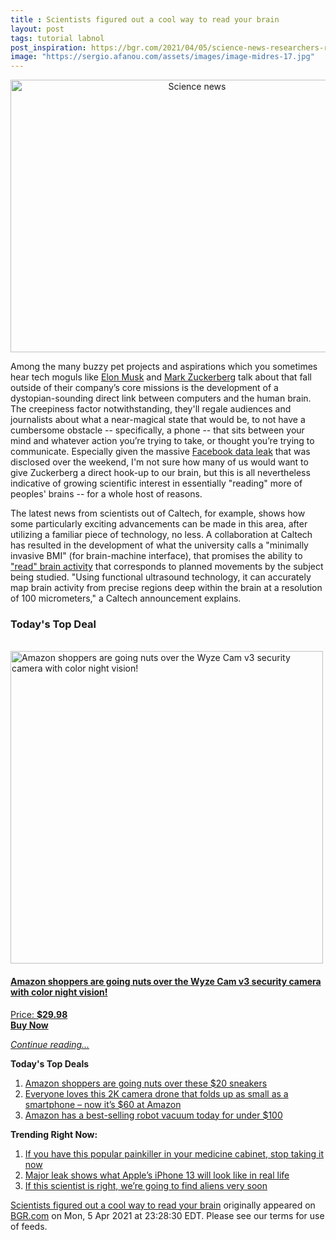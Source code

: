 ```yaml
---
title : Scientists figured out a cool way to read your brain
layout: post
tags: tutorial labnol
post_inspiration: https://bgr.com/2021/04/05/science-news-researchers-read-human-brain-ultrasound/
image: "https://sergio.afanou.com/assets/images/image-midres-17.jpg"
---
```


<center><a href="https://bgr.com/2021/04/05/science-news-researchers-read-human-brain-ultrasound/" class="bgr-rss-featured-image bgr-rss-test-class"><img loading="lazy" width="581" height="436" src="https://bgr.com/wp-content/uploads/2021/04/adobestock_250313661.jpg?quality=70&amp;strip=all&amp;w=581" class="attachment-feed_normal size-feed_normal wp-post-image" alt="Science news" loading="lazy" srcset="https://bgr.com/wp-content/uploads/2021/04/adobestock_250313661.jpg 1200w, https://bgr.com/wp-content/uploads/2021/04/adobestock_250313661.jpg?resize=150,113 150w, https://bgr.com/wp-content/uploads/2021/04/adobestock_250313661.jpg?resize=300,225 300w, https://bgr.com/wp-content/uploads/2021/04/adobestock_250313661.jpg?resize=768,576 768w, https://bgr.com/wp-content/uploads/2021/04/adobestock_250313661.jpg?resize=1024,768 1024w, https://bgr.com/wp-content/uploads/2021/04/adobestock_250313661.jpg?resize=581,436 581w, https://bgr.com/wp-content/uploads/2021/04/adobestock_250313661.jpg?resize=664,498 664w, https://bgr.com/wp-content/uploads/2021/04/adobestock_250313661.jpg?resize=782,587 782w, https://bgr.com/wp-content/uploads/2021/04/adobestock_250313661.jpg?resize=827,620 827w, https://bgr.com/wp-content/uploads/2021/04/adobestock_250313661.jpg?resize=120,90 120w, https://bgr.com/wp-content/uploads/2021/04/adobestock_250313661.jpg?resize=800,600 800w" sizes="(max-width: 581px) 100vw, 581px" title="Science news" /></a></center><p>Among the many buzzy pet projects and aspirations which you sometimes hear tech moguls like <a href="https://www.cnet.com/news/elon-musk-shows-neuralink-brain-implant-working-in-a-pig/">Elon Musk</a> and <a href="https://www.vox.com/2019/8/30/20835137/facebook-zuckerberg-elon-musk-brain-mind-reading-neuroethics">Mark Zuckerberg</a> talk about that fall outside of their company&rsquo;s core missions is the development of a dystopian-sounding direct link between computers and the human brain. The creepiness factor notwithstanding, they'll regale audiences and journalists about what a near-magical state that would be, to not have a cumbersome obstacle -- specifically, a phone -- that sits between your mind and whatever action you&rsquo;re trying to take, or thought you&rsquo;re trying to communicate. Especially given the massive <a href="https://bgr.com/2021/04/03/facebook-data-leak-533-million-user-records-leaked-online/">Facebook data leak</a> that was disclosed over the weekend, I'm not sure how many of us would want to give Zuckerberg a direct hook-up to our brain, but this is all nevertheless indicative of growing scientific interest in essentially "reading" more of peoples' brains -- for a whole host of reasons.</p>
<p>The latest news from scientists out of Caltech, for example, shows how some particularly exciting advancements can be made in this area, after utilizing a familiar piece of technology, no less. A collaboration at Caltech has resulted in the development of what the university calls a "minimally invasive BMI" (for brain-machine interface), that promises the ability to <a href="https://scitechdaily.com/reading-minds-with-ultrasound-caltechs-new-brain-machine-interface/">"read" brain activity</a> that corresponds to planned movements by the subject being studied. "Using functional ultrasound technology, it can accurately map brain activity from precise regions deep within the brain at a resolution of 100 micrometers," a Caltech announcement explains.</p>
<h3>Today's Top Deal</h3>
<p><a href="https://www.amazon.com/dp/B08N66W9WG?tag=b0c55topdeals-20"><br><img height="500px" width="500px" src="https://m.media-amazon.com/images/I/51Zhst0pADL.jpg" alt="Amazon shoppers are going nuts over the Wyze Cam v3 security camera with color night vision!"><br></a></p>
<h4><a href="https://www.amazon.com/dp/B08N66W9WG?tag=b0c55rss-20">Amazon shoppers are going nuts over the Wyze Cam v3 security camera with color night vision!</a></h4>
<p><a href="https://www.amazon.com/dp/B08N66W9WG?tag=b0c55rss-20">Price: <strong>$29.98</strong></a><br><strong><a href="https://www.amazon.com/dp/B08N66W9WG?tag=b0c55rss-20">Buy Now</a></strong></p>
<p><a href="https://bgr.com/2021/04/05/science-news-researchers-read-human-brain-ultrasound/" class="more-link"><em>Continue reading...</em></a></p>

<p><strong>Today's Top Deals</strong></p>
<ol>
<li><a href="https://bgr.com/2021/04/05/amazon-shoppers-are-going-nuts-over-these-20-sneakers/?utm_source=rss&#038;utm_campaign=topdeals">Amazon shoppers are going nuts over these $20 sneakers</a></li>
<li><a href="https://bgr.com/2021/04/05/drone-with-camera-amazon-best-deal-april-2021-potensic-elfin/?utm_source=rss&#038;utm_campaign=topdeals">Everyone loves this 2K camera drone that folds up as small as a smartphone &#8211; now it&#8217;s $60 at Amazon</a></li>
<li><a href="https://bgr.com/2021/04/05/best-robot-vacuum-deals-on-amazon-april-2021/?utm_source=rss&#038;utm_campaign=topdeals">Amazon has a best-selling robot vacuum today for under $100</a></li>
</ol>

<p><strong>Trending Right Now:</strong></p>
<ol>
<li><a href="https://bgr.com/2021/04/05/drug-recall-acetaminophen-tablets/">If you have this popular painkiller in your medicine cabinet, stop taking it now</a></li>
<li><a href="https://bgr.com/2021/04/05/iphone-13-pro-release-notch-smaller-design-mockup/">Major leak shows what Apple&#8217;s iPhone 13 will look like in real life</a></li>
<li><a href="https://bgr.com/2021/04/05/alien-life-discovery-james-webb/">If this scientist is right, we’re going to find aliens very soon</a></li>
</ol>
<p><a href="https://bgr.com/2021/04/05/science-news-researchers-read-human-brain-ultrasound/">Scientists figured out a cool way to read your brain</a> originally appeared on <a href="http://bgr.com">BGR.com</a> on Mon, 5 Apr 2021 at 23:28:30 EDT. Please see our terms for use of feeds.</p>